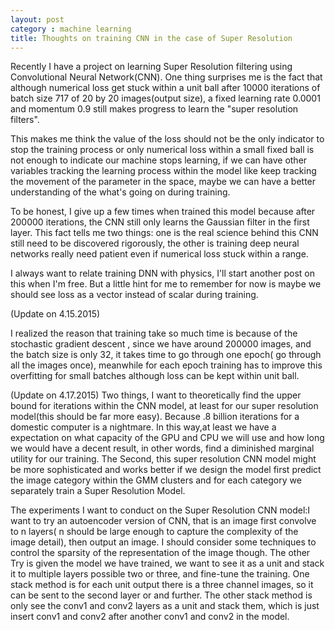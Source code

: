 ```yaml
---
layout: post
category : machine learning
title: Thoughts on training CNN in the case of Super Resolution
---
```


Recently I have a project on learning Super Resolution filtering using Convolutional Neural Network(CNN). One thing surprises me is the fact that although numerical loss get stuck within a unit ball after 10000 iterations of batch size 717 of 20 by 20 images(output size), a fixed learning rate 0.0001 and momentum 0.9 still makes progress to learn the "super resolution filters". 

<!--break-->


This makes me think the value of the loss should not be the only indicator to stop the training process or only numerical loss within a small fixed ball is not enough to indicate our machine stops learning, if we can have other variables tracking the learning process within the model like keep tracking the movement of the parameter in the space, maybe we can have a better understanding of the what's going on during training. 
<!--break-->

To be honest, I give up a few times when trained this model because after 200000 iterations, the CNN still only learns the Gaussian filter in the first layer. This fact tells me two things: one is the real science behind this CNN still need to be discovered rigorously, the other is training deep neural networks really need patient even if numerical loss stuck within a range. 
<!--break-->

I always want to relate training DNN with physics, I'll start another post on this when I'm free. But a little hint for me to remember for now is maybe we should see loss as a vector instead of scalar during training. 

<!--break-->
(Update on 4.15.2015)
<!--break-->
I realized the reason that training take so much time is because of the stochastic gradient descent , since we have around 200000 images, and the batch size is only 32, it takes time to go through one epoch( go through all the images once), meanwhile for each epoch training has to improve this overfitting for small batches although loss can be kept within unit ball.

<!--break-->
(Update on 4.17.2015)
Two things, I want to theoretically find the upper bound for iterations within the CNN model, at least for our super resolution model(this should be far more easy). Because .8 billion iterations for a domestic computer is a nightmare.  In this way,at least we have a expectation on what capacity of the GPU and CPU we will use and how long we would have a decent result, in other words, find a diminished marginal utility for our training. The Second, this super resolution CNN model might be more sophisticated and works better if we design the model first predict the image category within the GMM clusters and for each category we separately train a Super Resolution Model. 
<!--break-->
The experiments I want to conduct on the Super Resolution CNN model:I want to try an autoencoder version of CNN, that is an image first convolve to n layers( n should be large enough to capture the complexity of the image detail), then output an image. I should consider some techniques to control the sparsity of the representation of the image though. The other Try is given the model we have trained, we want to see it as a unit and stack it to multiple layers possible two or three, and fine-tune the training. One stack method is for each unit output there is a three channel images, so it can be sent to the second layer or and further. The other stack method is only see the conv1 and conv2 layers as a unit and stack them, which is just insert conv1 and conv2 after another conv1 and conv2 in the model. 